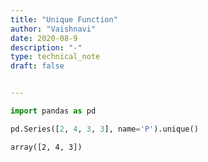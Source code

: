 ```yaml
---
title: "Unique Function"
author: "Vaishnavi"
date: 2020-08-9
description: "-"
type: technical_note
draft: false


---
```



```python
import pandas as pd
```


```python
pd.Series([2, 4, 3, 3], name='P').unique()
```




    array([2, 4, 3])




```python

```
